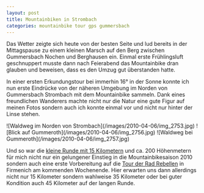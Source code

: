 ```yaml
---
layout: post
title: Mountainbiken in Strombach
categories: mountainbike tour gps gummersbach
---
```


Das Wetter zeigte sich heute von der besten Seite und lud bereits in der Mittagspause zu einem kleinen Marsch auf den Berg zwischen Gummersbach Nochen und Berghausen ein. Einmal erste Frühlingsluft geschnuppert musste dann nach Feierabend das Mountainbike dran glauben und beweisen, dass es den Umzug gut überstanden hatte.

In einer ersten Erkundungstour bei immerhin 16° in der Sonne konnte ich nun erste Eindrücke von der näheren Umgebung im Norden von Gummersbach Strombach mit dem Mountainbike sammeln. Dank eines freundlichen Wanderers machte nicht nur die Natur eine gute Figur auf meinen Fotos sondern auch ich konnte einmal vor und nicht nur hinter der Linse stehen.

<div class="gallery" markdown="1">
  ![Waldweg im Norden von Strombach](/images/2010-04-06/img_2753.jpg)
  ![Blick auf Gummeroth](/images/2010-04-06/img_2756.jpg)
  ![Waldweg bei Gummeroth](/images/2010-04-06/img_2757.jpg)
</div>

Und so war die [kleine Runde mit 15 Kilometern](http://www.bikemap.net/route/437384) und ca. 200 Höhenmetern für mich nicht nur ein gelungener Einstieg in die Mountainbikesaison 2010 sondern auch eine erste Vorbereitung auf die [Tour der Rad Rebellen](http://rad-rebellen.de) in Firmenich am kommenden Wochenende. Hier erwarten uns dann allerdings nicht nur 15 Kilometer sondern wahlweise 35 Kilometer oder bei guter Kondition auch 45 Kilometer auf der langen Runde.

